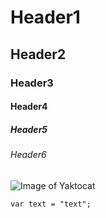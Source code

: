 # Header1
## Header2
### Header3
#### Header4
##### Header5
###### Header6
![Image of Yaktocat](https://octodex.github.com/images/yaktocat.png)
```
var text = "text";
```
